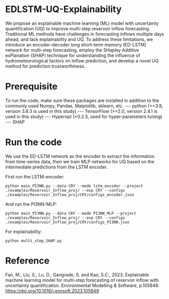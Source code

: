 # EDLSTM-UQ-Explainability

We propose an explainable machine learning (ML) model with uncertainty quantification (UQ) to improve multi-step reservoir inflow forecasting. Traditional ML methods have challenges in forecasting inflows multiple days ahead, and lack explainability and UQ. To address these limitations, we introduce an encoder–decoder long short-term memory (ED-LSTM) network for multi-step forecasting, employ the SHapley Additive exPlanation (SHAP) technique for understanding the influence of hydrometeorological factors on inflow prediction, and develop a novel UQ method for prediction trustworthiness. 

# Prerequisite

To run the code, make sure these packages are installed in addition to the commonly used Numpy, Pandas, Matplotlib, sklearn, etc.
--- python (>=3.8, version 3.8.3 is used in this study)
--- TensorFlow (>=2.0, version 2.4.1 is used in this study)
--- Hyperopt (=0.2.5, used for hyper-parameters tuning)
--- SHAP

# Run the code
We use the ED-LSTM network as the encoder to extract the information from time-series data, then we train MLP networks for UQ based on the intermediate predictions from the LSTM encoder.

First run the LSTM-encoder:

`python main_PI3NN.py --data CRY --mode lstm_encoder --project ./examples/Reservoir_Inflow_proj/ --exp CRY --configs ./examples/Reservoir_Inflow_proj/CRY/configs_encoder.json
`


And run the PI3NN-MLP:

`python main_PI3NN.py --data CRY --mode PI3NN_MLP --project ./examples/Reservoir_Inflow_proj/ --exp CRY --configs ./examples/Reservoir_Inflow_proj/CRY/configs_PI3NN.json
`


For explainability:

`python multi_step_SHAP.py`

# Reference
Fan, M., Liu, S., Lu, D., Gangrade, S. and Kao, S.C., 2023. Explainable machine learning model for multi-step forecasting of reservoir inflow with uncertainty quantification. Environmental Modelling & Software, p.105849. 
https://doi.org/10.1016/j.envsoft.2023.105849
